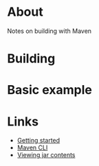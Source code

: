 # About

Notes on building with Maven

# Building

# Basic example

# Links

* [Getting started](https://maven.apache.org/guides/getting-started/maven-in-five-minutes.html)
* [Maven CLI](http://jan.baresovi.cz/dr/en/maven-command-line)
* [Viewing jar contents](https://docs.oracle.com/javase/tutorial/deployment/jar/view.html)
